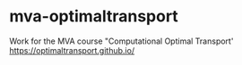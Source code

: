 # mva-optimaltransport
Work for the MVA course "Computational Optimal Transport' https://optimaltransport.github.io/
